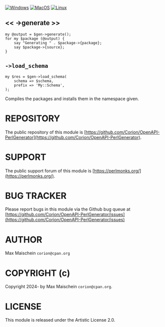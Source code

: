 
[![Windows](https://github.com/Corion/OpenAPI-PerlGenerator/workflows/windows/badge.svg)](https://github.com/Corion/OpenAPI-PerlGenerator/actions?query=workflow%3Awindows)
[![MacOS](https://github.com/Corion/OpenAPI-PerlGenerator/workflows/macos/badge.svg)](https://github.com/Corion/OpenAPI-PerlGenerator/actions?query=workflow%3Amacos)
[![Linux](https://github.com/Corion/OpenAPI-PerlGenerator/workflows/linux/badge.svg)](https://github.com/Corion/OpenAPI-PerlGenerator/actions?query=workflow%3Alinux)

## << ->generate >>

    my @output = $gen->generate();
    for my $package (@output) {
        say "Generating " . $package->{package};
        say $package->{source};
    }

## `->load_schema`

    my $res = $gen->load_schema(
        schema => $schema,
        prefix => 'My::Schema',
    );

Compiles the packages and installs them in the namespace given.

# REPOSITORY

The public repository of this module is
[https://github.com/Corion/OpenAPI-PerlGenerator](https://github.com/Corion/OpenAPI-PerlGenerator).

# SUPPORT

The public support forum of this module is [https://perlmonks.org/](https://perlmonks.org/).

# BUG TRACKER

Please report bugs in this module via the Github bug queue at
[https://github.com/Corion/OpenAPI-PerlGenerator/issues](https://github.com/Corion/OpenAPI-PerlGenerator/issues)

# AUTHOR

Max Maischein `corion@cpan.org`

# COPYRIGHT (c)

Copyright 2024- by Max Maischein `corion@cpan.org`.

# LICENSE

This module is released under the Artistic License 2.0.

